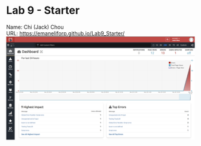 # Lab 9 - Starter
Name: Chi (Jack) Chou<br/>
URL: https://emaneliforp.github.io/Lab9_Starter/<br/>
![screenshot of trackJS](./trackJS.PNG)